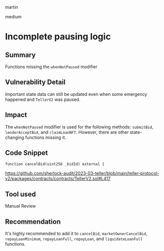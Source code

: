 martin

medium

# Incomplete pausing logic

## Summary

Functions missing the `whenNotPaused` modifier

## Vulnerability Detail

Important state data can still be updated even when some emergency happened and `TellerV2` was paused.

## Impact

The `whenNotPaused` modifier is used for the following methods: `submitBid`, `lenderAcceptBid`, and `claimLoanNFT`. However, there are other state-changing functions missing it.

## Code Snippet

```solidity
function cancelBid(uint256 _bidId) external {
```

https://github.com/sherlock-audit/2023-03-teller/blob/main/teller-protocol-v2/packages/contracts/contracts/TellerV2.sol#L417

## Tool used

Manual Review

## Recommendation

It's highly recommended to add it to `cancelBid`, `marketOwnerCancelBid`, `repayLoanMinimum`, `repayLoanFull`, `repayLoan`, and `liquidateLoanFull` functions.
